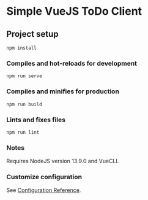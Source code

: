 # Simple VueJS ToDo Client

## Project setup
```
npm install
```

### Compiles and hot-reloads for development
```
npm run serve
```

### Compiles and minifies for production
```
npm run build
```

### Lints and fixes files
```
npm run lint
```

### Notes
Requires NodeJS version 13.9.0 and VueCLI.

### Customize configuration
See [Configuration Reference](https://cli.vuejs.org/config/).
